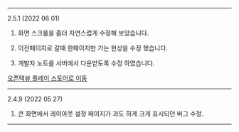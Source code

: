 
---
2.5.1 (2022 06 01)

1. 화면 스크롤을 좀더 자연스럽게 수정해 보았습니다. 

2. 이전페이지로 갈때 한페이지만 가는 현상을 수정 했습니다. 

3. 개발자 노트를 서버에서 다운받도록 수정 하였습니다. 



[오픈텍뷰 플레이 스토어로 이동](https://play.google.com/store/apps/details?id=com.khjde.opentextview)



---
2.4.9 (2022 05 27)

1. 큰 화면에서 레이아웃 설정 페이지가 과도 하게 크게 표시되던 버그 수정. 

---


